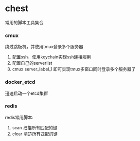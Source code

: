 # chest

常用的脚本工具集合
 
### cmux
绕过跳板机，并使用tmux登录多个服务器

1. 配置ssh，使用keychain实现ssh连接服用
2. 配置自己的serverlist
3. cmux server_label_1 即可实现tmux多窗口同时登录多个服务器了

### docker_etcd
迅速启动一个etcd集群

### redis
redis常用脚本:
1. scan 扫描所有匹配的键
2. clear 清楚所有匹配的键